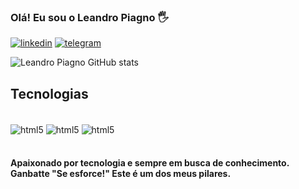 ### Olá! Eu sou o Leandro Piagno 🖐️

[![linkedin](https://img.shields.io/badge/LinkedIn-0077B5?style=for-the-badge&logo=linkedin&logoColor=white)](https://www.linkedin.com/in/leandro-piagno/)
[![telegram](https://img.shields.io/badge/Telegram-2CA5E0?style=for-the-badge&logo=telegram&logoColor=white)](https://t.me/leandropiagno)

![Leandro Piagno GitHub stats](https://github-readme-stats.vercel.app/api?username=leandropiagno&show_icons=true&theme=dracula)

## Tecnologias

<div style="display: inline_block"><br>
    <img align="center" alt="html5" src="https://img.shields.io/badge/HTML5-E34F26?style=for-the-badge&logo=html5&logoColor=white"/>
    <img align="center" alt="html5" src="https://img.shields.io/badge/CSS3-1572B6?style=for-the-badge&logo=css3&logoColor=white"/>
    <img align="center" alt="html5" src="https://img.shields.io/badge/JavaScript-F7DF1E?style=for-the-badge&logo=javascript&logoColor=black"/>
</div><br>

#### Apaixonado por tecnologia e sempre em busca de conhecimento.<br> Ganbatte "Se esforce!" Este é um dos meus pilares.




